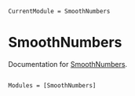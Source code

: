 ```@meta
CurrentModule = SmoothNumbers
```

# SmoothNumbers

Documentation for [SmoothNumbers](https://github.com/FedericoStra/SmoothNumbers.jl).

```@index
```

```@autodocs
Modules = [SmoothNumbers]
```
